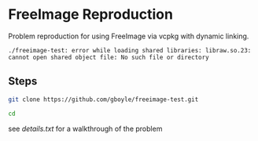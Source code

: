 # FreeImage Reproduction

Problem reproduction for using FreeImage via vcpkg with dynamic linking.

```
./freeimage-test: error while loading shared libraries: libraw.so.23: cannot open shared object file: No such file or directory
```


## Steps
```bash
git clone https://github.com/gboyle/freeimage-test.git

cd 
```

see *details.txt* for a walkthrough of the problem

